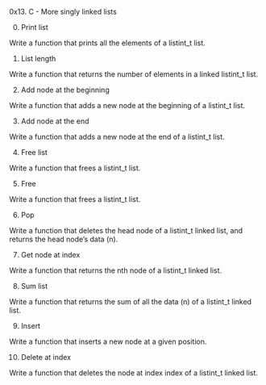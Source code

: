 0x13. C - More singly linked lists

0. Print list

Write a function that prints all the elements of a listint_t list.



1. List length

Write a function that returns the number of elements in a linked listint_t list.



2. Add node at the beginning

Write a function that adds a new node at the beginning of a listint_t list.



3. Add node at the end

Write a function that adds a new node at the end of a listint_t list.



4. Free list

Write a function that frees a listint_t list.



5. Free

Write a function that frees a listint_t list.



6. Pop

Write a function that deletes the head node of a listint_t linked list, and returns the head node’s data (n).



7. Get node at index

Write a function that returns the nth node of a listint_t linked list.



8. Sum list

Write a function that returns the sum of all the data (n) of a listint_t linked list.



9. Insert

Write a function that inserts a new node at a given position.



10. Delete at index

Write a function that deletes the node at index index of a listint_t linked list.

